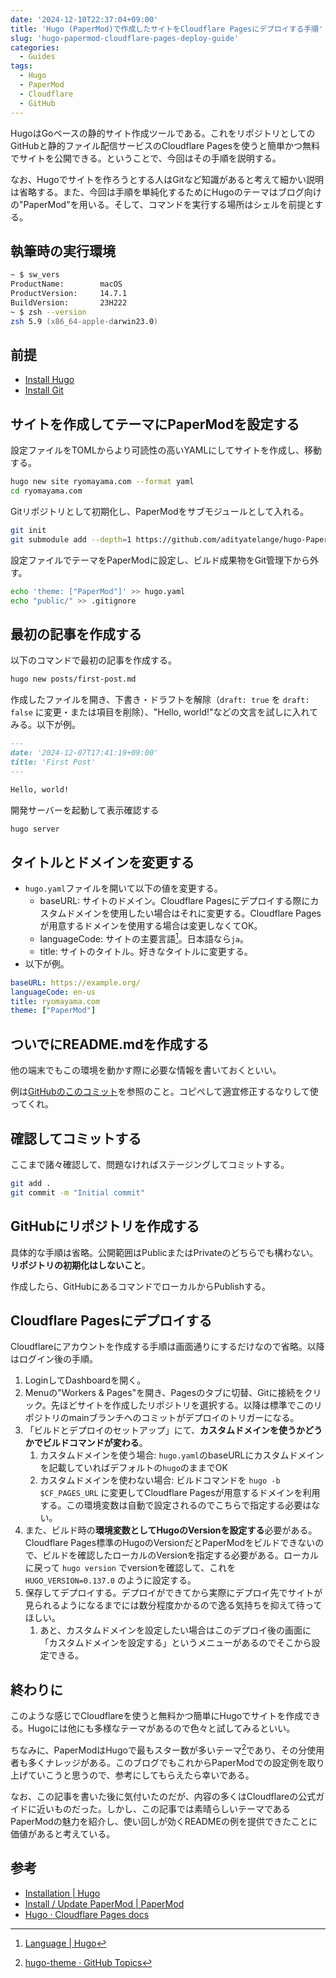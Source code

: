 ```yaml
---
date: '2024-12-10T22:37:04+09:00'
title: 'Hugo (PaperMod)で作成したサイトをCloudflare Pagesにデプロイする手順'
slug: 'hugo-papermod-cloudflare-pages-deploy-guide'
categories:
  - Guides
tags:
  - Hugo
  - PaperMod
  - Cloudflare
  - GitHub
---
```


HugoはGoベースの静的サイト作成ツールである。これをリポジトリとしてのGitHubと静的ファイル配信サービスのCloudflare Pagesを使うと簡単かつ無料でサイトを公開できる。ということで、今回はその手順を説明する。

なお、Hugoでサイトを作ろうとする人はGitなど知識があると考えて細かい説明は省略する。また、今回は手順を単純化するためにHugoのテーマはブログ向けの"PaperMod"を用いる。そして、コマンドを実行する場所はシェルを前提とする。

##  執筆時の実行環境

```zsh
~ $ sw_vers           
ProductName:		macOS
ProductVersion:		14.7.1
BuildVersion:		23H222
~ $ zsh --version
zsh 5.9 (x86_64-apple-darwin23.0)
```

## 前提

- [Install Hugo](https://gohugo.io/installation/)
- [Install Git](https://git-scm.com/book/en/v2/Getting-Started-Installing-Git)

## サイトを作成してテーマにPaperModを設定する

設定ファイルをTOMLからより可読性の高いYAMLにしてサイトを作成し、移動する。
```bash
hugo new site ryomayama.com --format yaml
cd ryomayama.com
```

Gitリポジトリとして初期化し、PaperModをサブモジュールとして入れる。
```bash
git init
git submodule add --depth=1 https://github.com/adityatelange/hugo-PaperMod.git themes/PaperMod
```

設定ファイルでテーマをPaperModに設定し、ビルド成果物をGit管理下から外す。
```bash
echo 'theme: ["PaperMod"]' >> hugo.yaml
echo "public/" >> .gitignore
```

##  最初の記事を作成する

以下のコマンドで最初の記事を作成する。
```bash
hugo new posts/first-post.md
```

作成したファイルを開き、下書き・ドラフトを解除（`draft: true` を `draft: false` に変更・または項目を削除）、"Hello, world!"などの文言を試しに入れてみる。以下が例。
```md
---
date: '2024-12-07T17:41:19+09:00'
title: 'First Post'
---

Hello, world!
```

開発サーバーを起動して表示確認する
```bash
hugo server
```

## タイトルとドメインを変更する

- `hugo.yaml`ファイルを開いて以下の値を変更する。
	- baseURL: サイトのドメイン。Cloudflare Pagesにデプロイする際にカスタムドメインを使用したい場合はそれに変更する。Cloudflare Pagesが用意するドメインを使用する場合は変更しなくてOK。
	- languageCode: サイトの主要言語[^1]。日本語なら`ja`。
	- title: サイトのタイトル。好きなタイトルに変更する。
- 以下が例。
```yaml
baseURL: https://example.org/
languageCode: en-us
title: ryomayama.com
theme: ["PaperMod"]
```

[^1]: [Language | Hugo](https://gohugo.io/methods/site/language/)
##  ついでにREADME.mdを作成する

他の端末でもこの環境を動かす際に必要な情報を書いておくといい。

例は[GitHubのこのコミット](https://github.com/ryoma-yama/ryomayama.com/blob/e7437fe962abd471cacd31911375e3da798ad31d/README.md?plain=1)を参照のこと。コピペして適宜修正するなりして使ってくれ。

## 確認してコミットする

ここまで諸々確認して、問題なければステージングしてコミットする。
```bash
git add .
git commit -m "Initial commit"
```

## GitHubにリポジトリを作成する

具体的な手順は省略。公開範囲はPublicまたはPrivateのどちらでも構わない。**リポジトリの初期化はしないこと**。

作成したら、GitHubにあるコマンドでローカルからPublishする。

## Cloudflare Pagesにデプロイする

Cloudflareにアカウントを作成する手順は画面通りにするだけなので省略。以降はログイン後の手順。

1. LoginしてDashboardを開く。
2. Menuの"Workers & Pages"を開き、Pagesのタブに切替、Gitに接続をクリック。先ほどサイトを作成したリポジトリを選択する。以降は標準でこのリポジトリのmainブランチへのコミットがデプロイのトリガーになる。
3. 「ビルドとデプロイのセットアップ」にて、**カスタムドメインを使うかどうかでビルドコマンドが変わる**。
	1. カスタムドメインを使う場合: `hugo.yaml`のbaseURLにカスタムドメインを記載していればデフォルトの`hugo`のままでOK
	2. カスタムドメインを使わない場合: ビルドコマンドを `hugo -b $CF_PAGES_URL` に変更してCloudflare Pagesが用意するドメインを利用する。この環境変数は自動で設定されるのでこちらで指定する必要はない。
4. また、ビルド時の**環境変数としてHugoのVersionを設定する**必要がある。Cloudflare Pages標準のHugoのVersionだとPaperModをビルドできないので、ビルドを確認したローカルのVersionを指定する必要がある。ローカルに戻って `hugo version` でversionを確認して、これを `HUGO_VERSION=0.137.0` のように設定する。
5. 保存してデプロイする。デプロイができてから実際にデプロイ先でサイトが見られるようになるまでには数分程度かかるので逸る気持ちを抑えて待ってほしい。
	1. あと、カスタムドメインを設定したい場合はこのデプロイ後の画面に「カスタムドメインを設定する」というメニューがあるのでそこから設定できる。

## 終わりに

このような感じでCloudflareを使うと無料かつ簡単にHugoでサイトを作成できる。Hugoには他にも多様なテーマがあるので色々と試してみるといい。

ちなみに、PaperModはHugoで最もスター数が多いテーマ[^2]であり、その分使用者も多くナレッジがある。このブログでもこれからPaperModでの設定例を取り上げていこうと思うので、参考にしてもらえたら幸いである。

[^2]: [hugo-theme · GitHub Topics](https://github.com/topics/hugo-theme)

なお、この記事を書いた後に気付いたのだが、内容の多くはCloudflareの公式ガイドに近いものだった。しかし、この記事では素晴らしいテーマであるPaperModの魅力を紹介し、使い回しが効くREADMEの例を提供できたことに価値があると考えている。

## 参考

- [Installation | Hugo](https://gohugo.io/installation/)
- [Install / Update PaperMod | PaperMod](https://adityatelange.github.io/hugo-PaperMod/posts/papermod/papermod-installation/)
- [Hugo · Cloudflare Pages docs](https://developers.cloudflare.com/pages/framework-guides/deploy-a-hugo-site/)
